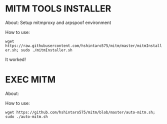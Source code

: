 # MITM TOOLS INSTALLER

About:
Setup mitmproxy and arpspoof environment

How to use:

 ``wget https://raw.githubusercontent.com/hshintaro575/mitm/master/mitmInstaller.sh; sudo ./mitmInstaller.sh``


It worked!

# EXEC MITM
About:

How to use:

``wget https://github.com/hshintaro575/mitm/blob/master/auto-mitm.sh; sudo ./auto-mitm.sh``